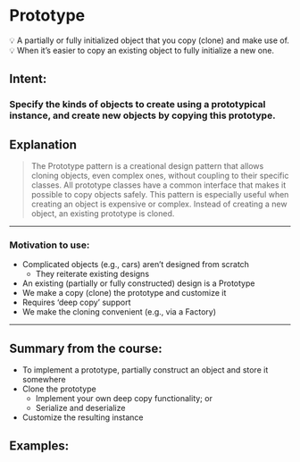 # Prototype

<aside>
💡 A partially or fully initialized object that you copy (clone) and make use of.

</aside>

<aside>
💡 When it’s easier to copy an existing object to fully initialize a new one.

</aside>

## Intent:

### Specify the kinds of objects to create using a prototypical instance, and create new objects by copying this prototype.

## Explanation

> The Prototype pattern is a creational design pattern that allows cloning objects, even complex ones, without coupling to their specific classes. All prototype classes have a common interface that makes it possible to copy objects safely. This pattern is especially useful when creating an object is expensive or complex. Instead of creating a new object, an existing prototype is cloned.
>

---

### Motivation to use:

- Complicated objects (e.g., cars) aren’t designed from scratch
    - They reiterate existing designs
- An existing (partially or fully constructed) design is a Prototype
- We make a copy (clone) the prototype and customize it
- Requires ‘deep copy’ support
- We make the cloning convenient (e.g., via a Factory)

---

## Summary from the course:

- To implement a prototype, partially construct an object and store it somewhere
- Clone the prototype
    - Implement your own deep copy functionality; or
    - Serialize and deserialize
- Customize the resulting instance

## Examples:
